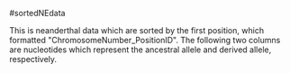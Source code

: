 #sortedNEdata

This is neanderthal data which are sorted by the first position, which formatted "ChromosomeNumber_PositionID".
The following two columns are nucleotides which represent the ancestral allele and derived allele, respectively.